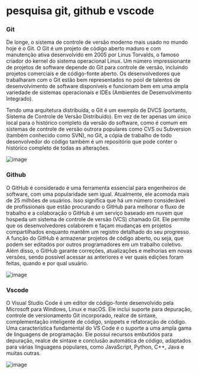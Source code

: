 # pesquisa git, github e vscode

### Git
De longe, o sistema de controle de versão moderno mais usado no mundo hoje é o Git. O Git é um projeto de código aberto maduro e com manutenção ativa desenvolvido em 2005 por Linus Torvalds, o famoso criador do kernel do sistema operacional Linux. Um número impressionante de projetos de software depende do Git para controle de versão, incluindo projetos comerciais e de código-fonte aberto. Os desenvolvedores que trabalharam com o Git estão bem representados no pool de talentos de desenvolvimento de software disponíveis e funcionam bem em uma ampla variedade de sistemas operacionais e IDEs (Ambientes de Desenvolvimento Integrado).

Tendo uma arquitetura distribuída, o Git é um exemplo de DVCS (portanto, Sistema de Controle de Versão Distribuído). Em vez de ter apenas um único local para o histórico completo da versão do software, como é comum em sistemas de controle de versão outrora populares como CVS ou Subversion (também conhecido como SVN), no Git, a cópia de trabalho de todo desenvolvedor do código também é um repositório que pode conter o histórico completo de todas as alterações.

![image](https://github.com/Danilocosta10/aula-git2/assets/164930028/0e8cbfdf-5f0d-4d66-b2b7-33bdc6113000)

### Github
O GitHub é considerado é uma ferramenta essencial para engenheiros de software, com uma popularidade sem igual. Atualmente, ele acomoda mais de 25 milhões de usuários. Isso significa que há um número considerável de profissionais que estão procurando o GitHub para melhorar o fluxo de trabalho e a colaboração o GitHub é um serviço baseado em nuvem que hospeda um sistema de controle de versão (VCS) chamado Git. Ele permite que os desenvolvedores colaborem e façam mudanças em projetos compartilhados enquanto mantêm um registro detalhado do seu progresso. A função do GitHub é armazenar projetos de código aberto, ou seja, que podem ser editados por outros programadores em um trabalho coletivo. Além disso, o GitHub garante correções, atualizações e melhorias em novas versões, sendo possível acessar as anteriores e ver quais edições foram feitas, quando e por qual usuário.

![image](https://github.com/Danilocosta10/aula-git2/assets/164930028/1defc4ad-09cd-44ec-8685-bf8a019de5e0)

### Vscode

O Visual Studio Code é um editor de código-fonte desenvolvido pela Microsoft para Windows, Linux e macOS. Ele inclui suporte para depuração, controle de versionamento Git incorporado, realce de sintaxe, complementação inteligente de código, snippets e refatoração de código. Uma característica fundamental do VS Code é o suporte a uma ampla gama de linguagens de programação. Ele possui recursos embutidos para depuração, realce de sintaxe e conclusão automática de código, adaptados para várias linguagens populares, como JavaScript, Python, C++, Java e muitas outras.

![image](https://github.com/Danilocosta10/aula-git2/assets/164930028/f64bf54e-b782-4a64-9f44-9a4f253a4f8f)
